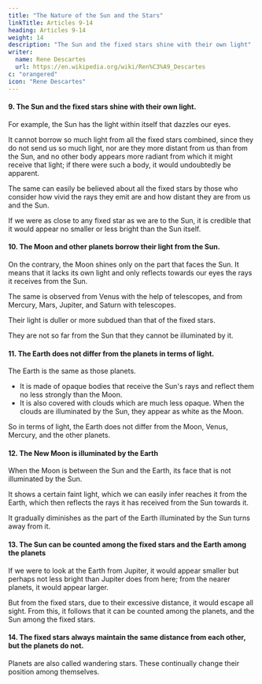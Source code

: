 ```yaml
---
title: "The Nature of the Sun and the Stars"
linkTitle: Articles 9-14
heading: Articles 9-14
weight: 14
description: "The Sun and the fixed stars shine with their own light"
writer:
  name: Rene Descartes
  url: https://en.wikipedia.org/wiki/Ren%C3%A9_Descartes
c: "orangered"
icon: "Rene Descartes"
---
```



#### 9. The Sun and the fixed stars shine with their own light.

<!-- However, stars differ from each other not only in that some are larger than others but also in that 

Some stars shine with their own light, while others shine only with borrowed light.  -->

For example, the Sun has the light within itself that dazzles our eyes.

It cannot borrow so much light from all the fixed stars combined, since they do not send us so much light, nor are they more distant from us than from the Sun, and no other body appears more radiant from which it might receive that light; if there were such a body, it would undoubtedly be apparent. 

The same can easily be believed about all the fixed stars by those who consider how vivid the rays they emit are and how distant they are from us and the Sun.

If we were as close to any fixed star as we are to the Sun, it is credible that it would appear no smaller or less bright than the Sun itself.



#### 10. The Moon and other planets borrow their light from the Sun.

On the contrary, the Moon shines only on the part that faces the Sun. It means that it lacks its own light and only reflects towards our eyes the rays it receives from the Sun. 

The same is observed from Venus with the help of telescopes, and from Mercury, Mars, Jupiter, and Saturn with telescopes.

Their light is duller or more subdued than that of the fixed stars.

They are not so far from the Sun that they cannot be illuminated by it.


#### 11. The Earth does not differ from the planets in terms of light. 

The Earth is the same as those planets. 

<!-- Finally, we experience the same with the Earth; for  -->

- It is made of opaque bodies that receive the Sun's rays and reflect them no less strongly than the Moon.
- It is also covered with clouds which are much less opaque. When the clouds are illuminated by the Sun, they appear as white as the Moon.

So in terms of light, the Earth does not differ from the Moon, Venus, Mercury, and the other planets.


#### 12. The New Moon is illuminated by the Earth

When the Moon is between the Sun and the Earth, its face that is not illuminated by the Sun. 

It shows a certain faint light, which we can easily infer reaches it from the Earth, which then reflects the rays it has received from the Sun towards it.

It gradually diminishes as the part of the Earth illuminated by the Sun turns away from it.


#### 13. The Sun can be counted among the fixed stars and the Earth among the planets

If we were to look at the Earth from Jupiter, it would appear smaller but perhaps not less bright than Jupiter does from here; from the nearer planets, it would appear larger.

But from the fixed stars, due to their excessive distance, it would escape all sight. From this, it follows that it can be counted among the planets, and the Sun among the fixed stars.


#### 14. The fixed stars always maintain the same distance from each other, but the planets do not. 

<!-- Fixes stars 
Stars also differ in that those we call fixed always maintain the same distance from each other and the same order;  -->

Planets are also called wandering stars. These continually change their position among themselves.
